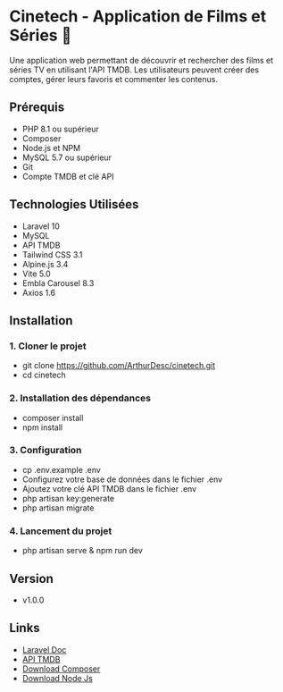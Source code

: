 # Cinetech - Application de Films et Séries :rocket:

Une application web permettant de découvrir et rechercher des films et séries TV en utilisant l'API TMDB. Les utilisateurs peuvent créer des comptes, gérer leurs favoris et commenter les contenus.

## Prérequis

- PHP 8.1 ou supérieur
- Composer
- Node.js et NPM
- MySQL 5.7 ou supérieur
- Git
- Compte TMDB et clé API

## Technologies Utilisées

- Laravel 10
- MySQL
- API TMDB
- Tailwind CSS 3.1
- Alpine.js 3.4
- Vite 5.0
- Embla Carousel 8.3
- Axios 1.6

## Installation

### 1. Cloner le projet
- git clone https://github.com/ArthurDesc/cinetech.git
- cd cinetech

### 2. Installation des dépendances
- composer install
- npm install

### 3. Configuration
- cp .env.example .env
- Configurez votre base de données dans le fichier .env
- Ajoutez votre clé API TMDB dans le fichier .env
- php artisan key:generate
- php artisan migrate

### 4. Lancement du projet
- php artisan serve & npm run dev

## Version
- v1.0.0

## Links
- [Laravel Doc](https://laravel.com/docs/11.x)
- [API TMDB](https://developer.themoviedb.org/reference/intro/getting-started)
- [Download Composer](https://getcomposer.org/download/)
- [Download Node Js](https://nodejs.org/en/learn/getting-started/how-to-install-nodejs)
